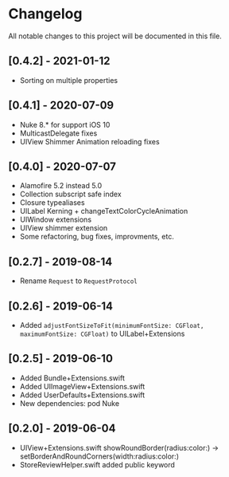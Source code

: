 # Changelog
All notable changes to this project will be documented in this file.

## [0.4.2] - 2021-01-12
- Sorting on multiple properties

## [0.4.1] - 2020-07-09
- Nuke 8.* for support iOS 10
- MulticastDelegate fixes
- UIView Shimmer Animation reloading fixes

## [0.4.0] - 2020-07-07
- Alamofire 5.2 instead 5.0
- Collection subscript safe index
- Closure typealiases
- UILabel Kerning + changeTextColorCycleAnimation
- UIWindow extensions
- UIView shimmer extension
- Some refactoring, bug fixes, improvments, etc.

## [0.2.7] - 2019-08-14
- Rename ```Request``` to ```RequestProtocol```

## [0.2.6] - 2019-06-14
- Added ```adjustFontSizeToFit(minimumFontSize: CGFloat, maximumFontSize: CGFloat)``` to UILabel+Extensions

## [0.2.5] - 2019-06-10
- Added Bundle+Extensions.swift
- Added UIImageView+Extensions.swift
- Added UserDefaults+Extensions.swift
- New dependencies: pod Nuke

## [0.2.0] - 2019-06-04
- UIView+Extensions.swift
showRoundBorder(radius:color:) -> setBorderAndRoundCorners(width:radius:color:)
- StoreReviewHelper.swift added public keyword
